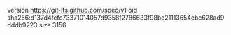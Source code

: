 version https://git-lfs.github.com/spec/v1
oid sha256:d137d4fcfc73371014057d9358f2786633f98bc21113654cbc628ad9dddb9223
size 3156
